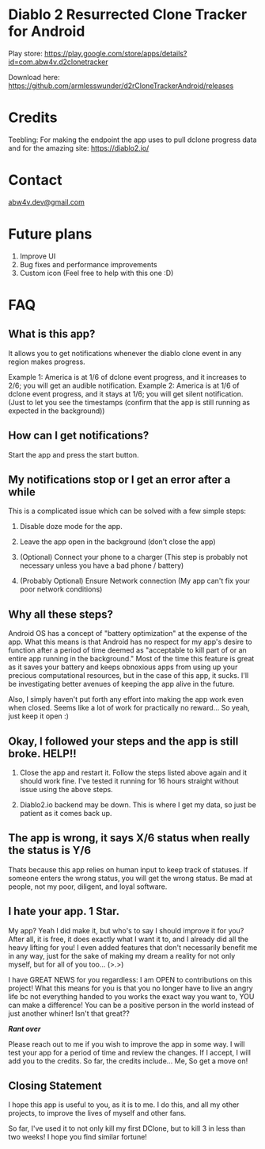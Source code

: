 # Diablo 2 Resurrected Clone Tracker for Android

Play store: https://play.google.com/store/apps/details?id=com.abw4v.d2clonetracker

Download here: https://github.com/armlesswunder/d2rCloneTrackerAndroid/releases

# Credits

Teebling: For making the endpoint the app uses to pull dclone progress data and for the amazing site: https://diablo2.io/

# Contact
abw4v.dev@gmail.com

# Future plans

1) Improve UI
2) Bug fixes and performance improvements
3) Custom icon (Feel free to help with this one :D)

# FAQ

## What is this app?

It allows you to get notifications whenever the diablo clone event in any region makes progress. 

Example 1: America is at 1/6 of dclone event progress, and it increases to 2/6; you will get an audible notification.
Example 2: America is at 1/6 of dclone event progress, and it stays at 1/6; you will get silent notification. (Just to let you see the timestamps (confirm that the app is still running as expected in the background))

## How can I get notifications?

Start the app and press the start button.

## My notifications stop or I get an error after a while

This is a complicated issue which can be solved with a few simple steps:

1) Disable doze mode for the app.

2) Leave the app open in the background (don't close the app)

3) (Optional) Connect your phone to a charger (This step is probably not necessary unless you have a bad phone / battery)

4) (Probably Optional) Ensure Network connection (My app can't fix your poor network conditions)

## Why all these steps?
Android OS has a concept of "battery optimization" at the expense of the app. What this means is that Android has no respect for my app's desire to function after a period of time deemed as "acceptable to kill part of or an entire app running in the background." Most of the time this feature is great as it saves your battery and keeps obnoxious apps from using up your precious computational resources, but in the case of this app, it sucks. I'll be investigating better avenues of keeping the app alive in the future.

Also, I simply haven't put forth any effort into making the app work even when closed. Seems like a lot of work for practically no reward... So yeah, just keep it open :)

## Okay, I followed your steps and the app is still broke. HELP!!

1) Close the app and restart it. Follow the steps listed above again and it should work fine. I've tested it running for 16 hours straight without issue using the above steps.

2) Diablo2.io backend may be down. This is where I get my data, so just be patient as it comes back up.

## The app is wrong, it says X/6 status when really the status is Y/6

Thats because this app relies on human input to keep track of statuses. If someone enters the wrong status, you will get the wrong status. Be mad at people, not my poor, diligent, and loyal software.

## I hate your app. 1 Star.

My app? Yeah I did make it, but who's to say I should improve it for you? After all, it is free, it does exactly what I want it to, and I already did all the heavy lifting for you! I even added features that don't necessarily benefit me in any way, just for the sake of making my dream a reality for not only myself, but for all of you too... (>.>)

I have GREAT NEWS for you regardless: I am OPEN to contributions on this project! What this means for you is that you no longer have to live an angry life bc not everything handed to you works the exact way you want to, YOU can make a difference! You can be a positive person in the world instead of just another whiner! Isn't that great?? 

***Rant over***

Please reach out to me if you wish to improve the app in some way. I will test your app for a period of time and review the changes. If I accept, I will add you to the credits. So far, the credits include... Me, So get a move on!

## Closing Statement
I hope this app is useful to you, as it is to me. I do this, and all my other projects, to improve the lives of myself and other fans. 

So far, I've used it to not only kill my first DClone, but to kill 3 in less than two weeks! I hope you find similar fortune!
